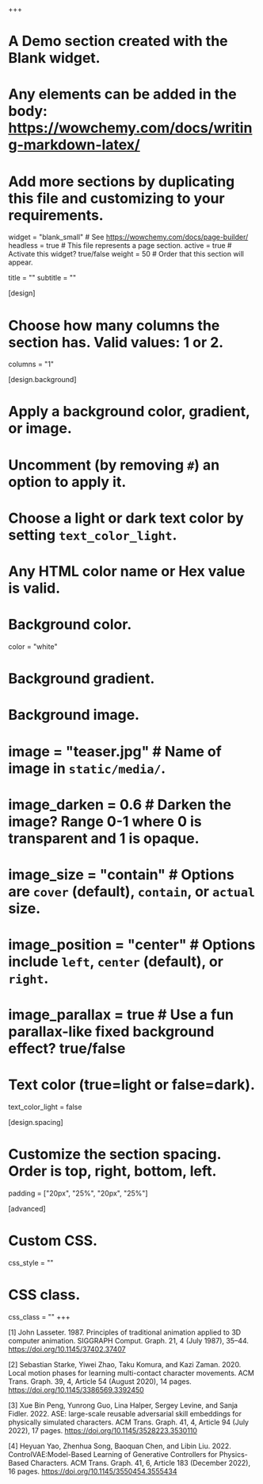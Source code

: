 +++
# A Demo section created with the Blank widget.
# Any elements can be added in the body: https://wowchemy.com/docs/writing-markdown-latex/
# Add more sections by duplicating this file and customizing to your requirements.

widget = "blank_small"  # See https://wowchemy.com/docs/page-builder/
headless = true  # This file represents a page section.
active = true  # Activate this widget? true/false
weight = 50  # Order that this section will appear.

title = ""
subtitle = ""

[design]
  # Choose how many columns the section has. Valid values: 1 or 2.
  columns = "1"

[design.background]
  # Apply a background color, gradient, or image.
  #   Uncomment (by removing `#`) an option to apply it.
  #   Choose a light or dark text color by setting `text_color_light`.
  #   Any HTML color name or Hex value is valid.

  # Background color.
  color = "white"
  
  # Background gradient.
  
  
  # Background image.
  # image = "teaser.jpg"  # Name of image in `static/media/`.
  # image_darken = 0.6  # Darken the image? Range 0-1 where 0 is transparent and 1 is opaque.
  # image_size = "contain"  #  Options are `cover` (default), `contain`, or `actual` size.
  # image_position = "center"  # Options include `left`, `center` (default), or `right`.
  # image_parallax = true  # Use a fun parallax-like fixed background effect? true/false
  
  # Text color (true=light or false=dark).
  text_color_light = false

[design.spacing]
  # Customize the section spacing. Order is top, right, bottom, left.
  padding = ["20px", "25%", "20px", "25%"]

[advanced]
 # Custom CSS. 
 css_style = ""
 
 # CSS class.
 css_class = ""
+++

<!-- {{< figure src="teaser.jpg" id="teaser" width="100%">}} -->
[1] John Lasseter. 1987. Principles of traditional animation applied to 3D computer animation. SIGGRAPH Comput. Graph. 21, 4 (July 1987), 35–44. https://doi.org/10.1145/37402.37407  

[2] Sebastian Starke, Yiwei Zhao, Taku Komura, and Kazi Zaman. 2020. Local motion phases for learning multi-contact character movements. ACM Trans. Graph. 39, 4, Article 54 (August 2020), 14 pages. https://doi.org/10.1145/3386569.3392450  

[3] Xue Bin Peng, Yunrong Guo, Lina Halper, Sergey Levine, and Sanja Fidler. 2022. ASE: large-scale reusable adversarial skill embeddings for physically simulated characters. ACM Trans. Graph. 41, 4, Article 94 (July 2022), 17 pages. https://doi.org/10.1145/3528223.3530110

[4] Heyuan Yao, Zhenhua Song, Baoquan Chen, and Libin Liu. 2022. ControlVAE:Model-Based Learning of Generative Controllers for Physics-Based Characters. ACM Trans. Graph. 41, 6, Article 183 (December 2022), 16 pages. https://doi.org/10.1145/3550454.3555434
